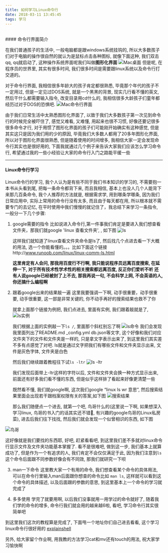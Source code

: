 ```yaml
---
title: 如何学习Linux命令行
date: 2018-03-11 13:45:45
tags: 学习
---
```

<br />
#### 命令行界面简介

在我们普通孩子的生活中, 一般电脑都是跟windows系统挂钩的, 所以大多数孩子们对于电脑的操作很自然的就认为是鼠标点击各种图标, 就像下面这种, 我们双击qq, qq就启动了, 这种操作系统界面呢我们叫做**图形化界面**
![Mac桌面](https://upload-images.jianshu.io/upload_images/8412690-39f55adf602cf2fb.png?imageMogr2/auto-orient/strip%7CimageView2/2/w/1240)
但是呢, 在程序员的世界里, 其实有很多时间, 我们很多时间是需要跟linux系统以及命令行打交道的。

对于命令行界面, 我相信很多年龄大的孩子肯定都很熟悉, 毕竟那个年代的孩子不一定用过, 但是一定见过DOS系统, 就是一个黑黑的背景, 现实几行看不懂的英文, 然后干什么都需要输入指令, 改变目录用cd什么的, 我相信很多大龄孩子们童年都经历过对于DOS的恐惧吧.
![Mac命令行界面](https://upload-images.jianshu.io/upload_images/8412690-7ff0a1e9027404a9.png?imageMogr2/auto-orient/strip%7CimageView2/2/w/1240)

由于我们日常生活中太熟悉图形化界面了, 以致于我们大多数孩子第一次见到命令行的时候完全被吓住了, 感觉又难看, 又难懂, 用起来也很不习惯, 好像还要记很多很多命令才行,  对于用惯了图形化界面的孩子们可能刚开始确实有这种感觉, 但是其实这只是因为我们用的少的原因, 毕竟我们大多数人都用了20多年图形化界面,所以对于图形化界面很熟悉, 但是随着使用的时间增多, 我相信大家一定会发现命令行其实也是很好用的, 下面我就通过几个例子来告诉大家我们应该怎么学习命令行, 希望通过我的一些小经验让大家的命令行入门之路能平缓一些

--------------------------
#### Linux命令行学习

Linux命令行的学习, 我个人认为是有些不同于我们书本知识的学习的, 不需要抱一本书从头看到尾, 把每一条命令都背下来, 而且我相信, 基本上也没人几个人能背下来那几百条命令, 我个人推荐的方法就是, 根据需求学, 用到哪条学哪条, 因为我们日常应用中, 实际上常用的命令行没有太多, 而且由于每天都在用, 所以根本就不需要专门的去记忆, 在平时使用中我们慢慢的就记住了，我总结下来学习一条指令, 一般分一下几个步骤:
1. google需要的指令
比如说进入命令行,第一件事我们肯定是要进入我们想查看文件夹，那我们就google 'linux 查看文件夹', , 如下图
![ls](https://upload-images.jianshu.io/upload_images/8412690-e65df77f6feadf9b.png?imageMogr2/auto-orient/strip%7CimageView2/2/w/1240)

   这样我们就知道了linux查看文件夹命令是ls了, 然后找几个点进去看一下大概的用法, 选一个你能看懂的。。。比如下面这个链接http://www.runoob.com/linux/linux-comm-ls.html

   **这里肯定有人会问, 那我用百度行不行啊, 我只能说程序员远离百度搜索, 在延伸一下, 对于所有技术性学术性的相关搜索都远离百度, 反正你们爱听不听**
**还有人说google已经被封了上不去, 那我再说一句, 不会科学上网, 不会英语的人, 你还搞什么编程啊**

2. 跟着google出来的结果敲一遍
这里我要强调一下啊, 动手很重要，动手很重要, 动手很重要, 这一部是非常关键的, 你不动手再好的搜索结果也救不了你

    就拿上面那个链接为例把, 我们点进去, 里面有实例, 我们跟着敲就是了, 
![ls实例](https://upload-images.jianshu.io/upload_images/8412690-bbc669e3885ddafd.png?imageMogr2/auto-orient/strip%7CimageView2/2/w/1240)

    我们根据上面的实例敲一下`ls /`, 里面那个斜杠别忘了啊
![ls命令](https://upload-images.jianshu.io/upload_images/8412690-8fd2daf78e4d93ca.png?imageMogr2/auto-orient/strip%7CimageView2/2/w/1240)
    我们会发现我里面列出了README.md  _config.yml db.json等文字, 这个好像和我们对应文件夹下的文件和文件夹是一样的, 只是拿文字表示出来了, 到这里我们其实差不多有点感觉了对吧.
ls就是通过文字把我们有哪些文件和文件夹显示出来, 文件是灰色字体, 文件夹是白色

    然后我们继续跟着教程往下试`ls -ltr`
![ls -ltr](https://upload-images.jianshu.io/upload_images/8412690-5b2ca0dd1d63d455.png?imageMogr2/auto-orient/strip%7CimageView2/2/w/1240)

   我们发现后面带上-ltr这样的字符以后, 文件和文件夹会换一种方式显示出来, 前面还有好多我们看不懂的东西, 但是似乎这样排了看起来好像更清楚一些

    既然看不懂, 我们就google啊, 这次我们google “linux ls wr 意思”, 然后搜索结果里面会出现若干跟档案权限有关的答案,如下图
![搜索结果](https://upload-images.jianshu.io/upload_images/8412690-4c57acad2df40e21.png?imageMogr2/auto-orient/strip%7CimageView2/2/w/1240)

   那么我们随便点一个进去, 就第一个吧, 鸟哥什么的(这里说一下啊, 如果想深入学习linux, 鸟哥的书入门的话其实还不错, 有兴趣的google鸟哥的Linux私房菜), 进去后我们往下找找, 然后我们就会发现一个似曾相识的东西, 如下图

![鸟哥](https://upload-images.jianshu.io/upload_images/8412690-2dcbcaecd1014656.png?imageMogr2/auto-orient/strip%7CimageView2/2/w/1240)

  这好像就是我们要找的东西耶, 好吧, 赶紧看看吧, 到这里我们差不多就对linux命令行显示文件及文件夹功能基本掌握了. 看不是很难吧, 做到这一步, 我们基本上就算成功了, 但是作为一个有追求的人, 我们肯定不会仅仅满足于此, 因为我们注意到`ls`这个命令后面跟不同参数好像会有不同效, 那我们就研究一下呗

3. man一下命令
这里教大家一个有用的命令, 我们想查看某个命令的具体用法, 可以在命令行里输入man后面跟你想查的命令比如 `man ls`, 这样就可以看到这个命令的具体描述, 以及后面跟的参数的意思, 到这里基本上一个命令的学习就完成了

4. 多多使用
学完了就要用啊, 以后我们没事就用一用学过的命令就好了, 随着我们学的命令的增多, 命令行我们就会用的越来越6啦, 看吧, 学习命令行其实很简单吧



到这里我们这次的教程算是完成了, 下面甩一个地址你们自己进去看看, 这个学习linux命令行很好用的
[explainshell](www.explainshell.com)

另外, 给大家留个作业啊, 用我教的方法学习cat和mv还有touch的用法, 祝大家学习愉快啊 


